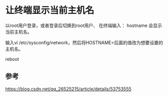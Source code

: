 # 让终端显示当前主机名

以root用户登录，或者登录后切换到root用户、 
在终端输入： hostname 会显示当前主机名。

输入vi /etc/sysconfig/network，然后将HOSTNAME=后面的值改为想要设置的主机名。

reboot



## 参考

https://blog.csdn.net/qq_26525215/article/details/53753555